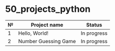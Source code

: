 # 50_projects_python

| № | Project name | Status |
| ------------- | ------------- | ------------- |
| 1  | Hello, World!  | In progress |
| 2  | Number Guessing Game  | In progress |
